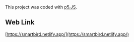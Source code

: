 This project was coded with [p5.JS](https://p5js.org/).

## Web Link 
[https://smartbird.netlify.app/](https://smartbird.netlify.app/)  
